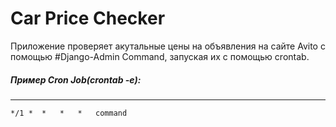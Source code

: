 # Car Price Checker
Приложение проверяет акутальные цены на объявления на сайте Avito с помощью  #Django-Admin Command, запуская их с помощью
crontab.

##### Пример Cron Job(crontab -e):
------

```
*/1 *  *   *   *   command
```